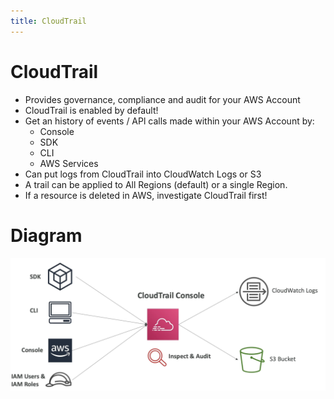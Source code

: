 ```yaml
---
title: CloudTrail
---
```

# CloudTrail
- Provides governance, compliance and audit for your AWS Account
- CloudTrail is enabled by default!
- Get an history of events / APl calls made within your AWS Account by:
    - Console
    - SDK
    - CLI
    - AWS Services
- Can put logs from CloudTrail into CloudWatch Logs or S3
- A trail can be applied to All Regions (default) or a single Region.
- If a resource is deleted in AWS, investigate CloudTrail first!

# Diagram
![CloudTrail](./CloudTrail.png)